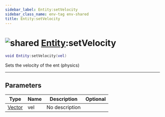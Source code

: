 ```yaml
---
sidebar_label: Entity:setVelocity
sidebar_class_name: env-tag env-shared
title: Entity:setVelocity
---
```


# <img src='/img/wiki/shared.png' alt='shared' classname='env-tag' /> [Entity](../entity/README.md):setVelocity

```lua
void Entity:setVelocity(vel)
```

Sets the velocity of the ent (physics)<br/>

-----------------
## Parameters

| Type   | Name | Description | Optional |
| ------ | ---- | ----------- | -------: |
| [Vector](../vector/README.md) | vel | No description |   |
